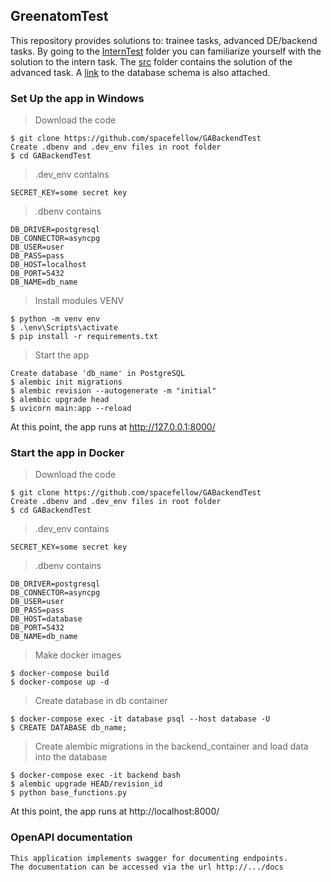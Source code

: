 ## GreenatomTest

This repository provides solutions to: trainee tasks, advanced DE/backend tasks. By going to the [InternTest](https://github.com/spacefellow/GABackendTest/tree/master/InternTest) folder you can familiarize yourself with the solution to the intern task. The [src](https://github.com/spacefellow/GABackendTest/tree/master/src) folder contains the solution of the advanced task. A [link](https://drive.google.com/file/d/1x7IG94MWkaOZ_38GR5pGioUArwFsOXDX/view?usp=sharing) to the database schema is also attached.

### Set Up the app in Windows

>Download the code
```
$ git clone https://github.com/spacefellow/GABackendTest
Create .dbenv and .dev_env files in root folder
$ cd GABackendTest
```

>.dev_env contains
```
SECRET_KEY=some secret key
```

>.dbenv contains
```
DB_DRIVER=postgresql
DB_CONNECTOR=asyncpg
DB_USER=user
DB_PASS=pass
DB_HOST=localhost
DB_PORT=5432
DB_NAME=db_name
```

>Install modules VENV
```
$ python -m venv env
$ .\env\Scripts\activate
$ pip install -r requirements.txt
```

>Start the app
```
Create database 'db_name' in PostgreSQL
$ alembic init migrations
$ alembic revision --autogenerate -m "initial"
$ alembic upgrade head
$ uvicorn main:app --reload
```

At this point, the app runs at http://127.0.0.1:8000/

### Start the app in Docker

>Download the code
```
$ git clone https://github.com/spacefellow/GABackendTest
Create .dbenv and .dev_env files in root folder
$ cd GABackendTest
```

>.dev_env contains
```
SECRET_KEY=some secret key
```

>.dbenv contains
```
DB_DRIVER=postgresql
DB_CONNECTOR=asyncpg
DB_USER=user
DB_PASS=pass
DB_HOST=database
DB_PORT=5432
DB_NAME=db_name
```

>Make docker images
```
$ docker-compose build
$ docker-compose up -d
```

>Create database in db container
```
$ docker-compose exec -it database psql --host database -U
$ CREATE DATABASE db_name;
```

>Create alembic migrations in the backend_container and load data into the database
```
$ docker-compose exec -it backend bash
$ alembic upgrade HEAD/revision_id
$ python base_functions.py
```

At this point, the app runs at http://localhost:8000/

### OpenAPI documentation

```
This application implements swagger for documenting endpoints.
The documentation can be accessed via the url http://.../docs
```
